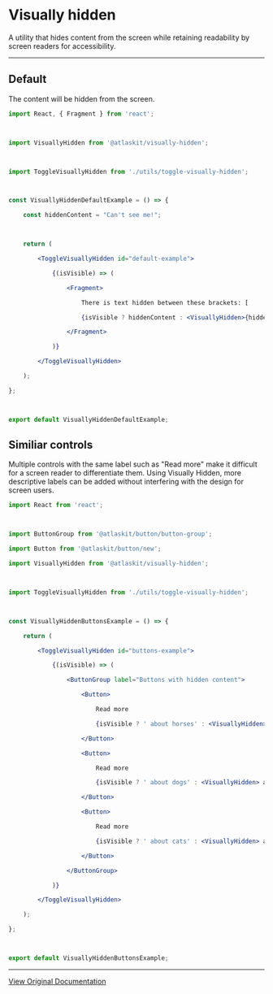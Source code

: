 # Visually hidden

A utility that hides content from the screen while retaining readability by screen readers for accessibility.

---

## Default

The content will be hidden from the screen. 

```jsx
import React, { Fragment } from 'react';



import VisuallyHidden from '@atlaskit/visually-hidden';



import ToggleVisuallyHidden from './utils/toggle-visually-hidden';



const VisuallyHiddenDefaultExample = () => {

	const hiddenContent = "Can't see me!";



	return (

		<ToggleVisuallyHidden id="default-example">

			{(isVisible) => (

				<Fragment>

					There is text hidden between these brackets: [

					{isVisible ? hiddenContent : <VisuallyHidden>{hiddenContent}</VisuallyHidden>}]

				</Fragment>

			)}

		</ToggleVisuallyHidden>

	);

};



export default VisuallyHiddenDefaultExample;
```

## Similiar controls

Multiple controls with the same label such as "Read more" make it difficult for a screen reader to differentiate them. Using Visually Hidden, more descriptive labels can be added without interfering with the design for screen users. 

```jsx
import React from 'react';



import ButtonGroup from '@atlaskit/button/button-group';

import Button from '@atlaskit/button/new';

import VisuallyHidden from '@atlaskit/visually-hidden';



import ToggleVisuallyHidden from './utils/toggle-visually-hidden';



const VisuallyHiddenButtonsExample = () => {

	return (

		<ToggleVisuallyHidden id="buttons-example">

			{(isVisible) => (

				<ButtonGroup label="Buttons with hidden content">

					<Button>

						Read more

						{isVisible ? ' about horses' : <VisuallyHidden> about horses</VisuallyHidden>}

					</Button>

					<Button>

						Read more

						{isVisible ? ' about dogs' : <VisuallyHidden> about dogs</VisuallyHidden>}

					</Button>

					<Button>

						Read more

						{isVisible ? ' about cats' : <VisuallyHidden> about cats</VisuallyHidden>}

					</Button>

				</ButtonGroup>

			)}

		</ToggleVisuallyHidden>

	);

};



export default VisuallyHiddenButtonsExample;
```

---

[View Original Documentation](https://atlassian.design/components/visually-hidden/examples)
